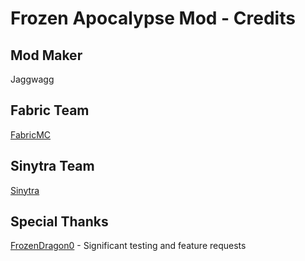# Frozen Apocalypse Mod - Credits

## Mod Maker
Jaggwagg

## Fabric Team
[FabricMC](https://github.com/FabricMC)

## Sinytra Team
[Sinytra](https://github.com/Sinytra)

## Special Thanks
[FrozenDragon0](https://github.com/FrozenDragon0) - Significant testing and feature requests

